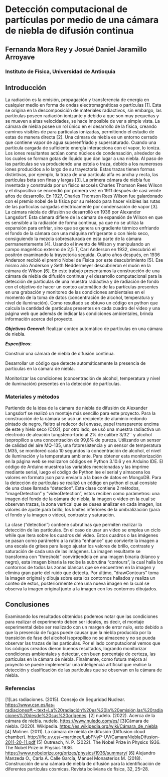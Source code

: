 # Detección computacional de partículas por medio de una cámara de niebla de difusión continua
## Fernanda Mora Rey y Josué Daniel Jaramillo Arroyave
### Instituto de Física, Universidad de Antioquia

## Introducción

La radiación es la emisión, propagación y transferencia de energía en cualquier medio en forma de ondas electromagnéticas o partículas [1]. Esta se origina en la descomposición de materiales radiactivos, sin embargo, las partículas poseen radiación ionizante y debido a que son muy pequeñas y se mueven a altas velocidades, se hace imposible de ver a simple vista. La cámara de niebla posee un rol único en el desarrollo de la física, creando caminos visibles de para partículas ionizadas, permitiendo el estudio de estas de manera directa [2].
Una cámara de niebla es un entorno cerrado que contiene vapor de agua superenfriado y supersaturado. Cuando una partícula cargada de suficiente energía interacciona con el vapor, lo ioniza. Los iones resultantes actúan como núcleos de condensación, alrededor de los cuales se forman gotas de líquido que dan lugar a una niebla. Al paso de las partículas se va produciendo una estela o traza, debido a los numerosos iones producidos a lo largo de su trayectoria. Estas trazas tienen formas distintivas, por ejemplo, la traza de una partícula alfa es ancha y recta, las partículas beta son finas y largas [3].
La primera cámara de niebla fue inventada y construida por un físico escosés Charles Thomson Rees Wilson y el dispositivo se encendió por primera vez en 1911 después de casi veinte años de desarrollo. En 1927, Charles Thomson Rees Wilson fue galardonado con el premio nobel de la física por su método para hacer visibles las rutas de las partículas cargadas eléctricamente por condensación de vapor [3]. 
La cámara niebla de difusión se desarrolló en 1936 por Alexander Langsdorf. Esta cámara difiere de la cámara de expansión de Wilson en que es sensible a la radiación de forma continua, ya que no se utiliza la expansión para enfriar, sino que se genera un gradiente térmico enfriando el fondo de la cámara con una máquina refrigerante o con hielo seco, consiguiendo la mezcla sobresaturada en esta parte de la cámara permanentemente [4]. 
Usando el invento de Wilson y manipulando un campo magnético externo de 2,5 T, Carl Anderson en 1932, descubrió el positrón examinando la trayectoria seguida. Cuatro años después, en 1936 Anderson recibió el premio Nobel de Física por este descubrimiento [5]. Ese mismo año Anderson y Seth  Neddermeyer descubrieron el muón en la cámara de Wilson [6].
En este trabajo presentamos la construcción de una cámara de niebla de difusión continua y el desarrollo computacional para la detección de partículas de una muestra radiactiva y de radiación de fondo con el objetivo de hacer un conteo automático de las partículas presentes en una grabación y monitoreo de las condiciones ambientales en el momento de la toma de datos (concentración de alcohol, temperatura y nivel de iluminación). Como resultado se obtuvo un código en python que calcula la cantidad de partículas presentes en cada cuadro del video y una página web que además de indicar las condiciones ambientales, brinda información acerca del proyecto.


***Objetivos***
***General***: Realizar conteo automático de partículas en una cámara de niebla.

***Específicos***:

Construir una cámara de niebla de difusión continua.

Desarrollar un código que detecte automáticamente la presencia de partículas en la cámara de niebla.

Monitorizar las condiciones (concentración de alcohol, temperatura y nivel de iluminación) presentes en la detección de partículas.

### Materiales y métodos 

Partiendo de la idea de la cámara de niebla de difusión de Alexander Langsdorf se realizó un montaje más sencillo para este proyecto. Para la construcción de la cámara se usó un recipiente de aluminio redondo pintado de negro, fieltro al redecor del envase, papel transparente encima de este y hielo seco (CO2); por otro lado, se usó una muestra radiactiva un electrodo de aleación tungsteno-torio al 2% de calibre 3/32´´ y alcohol isopropilico a una concentración de 99,8% de pureza. 
Utilizando un sensor de calidad del aire MQ-135,  una fotoresistencia y un sensor de temperatura LM35, se monitoreó cada 10 segundos la concentración de alcohol, el nivel de iluminación y la temperatura ambiente. Para obtener esta monitorización en la página web se realizaron códigos en Python 3.10.6 y en Arduino IDE. El código de Arduino muestrea las variables mencionadas y las imprime mediante serial, luego el código de Python lee el serial y almacena los valores en formato json para enviarlo a la base de datos en MongoDB.
Para la detección de partículas se realizó un código en python el cual consiste de una clase llamada “detection”. Esta clase contiene 2 métodos, “imageDetection” y “videoDetection”, estos reciben como parámetros: una imagen del fondo de la cámara de niebla, la imagen o video en la cual se observan trazas, la zona vertical que se desea analizar en cada imagen, los valores de ajuste para brillo, los límites inferiores de la umbralización (para el fondo y la imagen o video), contraste y saturación. 

La clase (“detection”) contiene subrutinas que permiten realizar la detección de las partículas. 
En el caso de usar un video se emplea un ciclo while que itera sobre los cuadros del video. Estos cuadros o las imágenes se pasan como parámetro a la rutina “enhance” que convierte la imagen a una escala de grises para luego ajustar los valores de brillo, contraste y saturación de cada una de las imágenes. La imagen resultante se transforma con “threshold” convirtiendola en una imagen binaria (blanco y negro), esta imagen binaria la recibe la subrutina “contours”, la cual halla los contornos de todos las zonas blancas que se encuentren en la imagen y elimina gran parte del ruido que detecta. Por último, “drawContours” toma la imagen original y dibuja sobre esta los contornos hallados y realiza un conteo de estos, posteriormente crea una nueva imagen en la cual se observa la imagen original junto a la imagen con los contornos dibujados.


## Conclusiones

Examinando los resultados obtenidos podemos notar que las condiciones para realizar el experimento deben ser ideales, es decir, el montaje experimental debe ser realizado con un margen de error nulo, esto debido a que la presencia de fugas puede causar que la niebla producida por la transición de fase del alcohol isopropílico no se almacene y no se pueda observar las trazas de las partículas. Por el lado computacional vemos que los códigos creados dieron buenos resultados, logrando monitorizar condiciones ambientales y detectar, con buen porcentaje de certeza, las partículas en la cámara de niebla. Finalmente, como futura mejora al proyecto se puede implementar una inteligencia artificial que realice la detección y clasificación de las partículas que se observan en la cámara de niebla.

### Referencias

[1]Las radiaciones. (2015). Consejo de Seguridad Nuclear. https://www.csn.es/las-radiaciones#:~:text=La%20radiación%20es%20la%20emisión,las%20radiaciones%20desde%20sus%20orígenes.
[2] nudelo. (2022).  Acerca de la cámara de niebla. nudelo. https://www.nuledo.com/es/
[3]Cámara de niebla. (2020). Wikipedia. https://es.wikipedia.org/wiki/Cámara_de_niebla
[4] Moliner. (2011). La cámara de niebla de difusión (Diffusion cloud chamber). http://ific.uv.es/~martinee/LabFNyP-UV/CamaraNieblaDifusion-2011-20-11.pdf
[5] Outreach, N. P. (2022). The Nobel Prize in Physics 1936. The Nobel Prize in Physics 1936. https://www.nobelprize.org/prizes/physics/1936/summary/
[6] Alejandro Manzeda O., Carla A. Calle García, Manuel Monasterios M. (2018). Construcción de una cámara de niebla de difusión para la identificación de diferentes partículas cósmicas. Revista boliviana de física, 32, 25–28.




